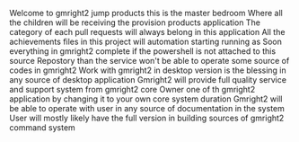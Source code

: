 Welcome to gmright2 jump products this is the master bedroom 
Where all the children will be receiving the provision products application 
The category of each pull requests will always belong in this application 
All the achievements files in this project will automation starting running as 
Soon everything in gmright2 complete if the powershell is not attached to this source 
Repostory than the service won't be able to operate some source of codes in gmright2 
 Work with gmright2 in desktop version is the blessing in any source of desktop application 
Gmright2 will provide full quality service and support system from gmright2 core 
Owner one of th gmright2 application by changing it to your own core system duration 
Gmright2 will be able to operate with user in any source of documentation in the system 
User will mostly likely have the full version in building sources of gmright2 command system 
